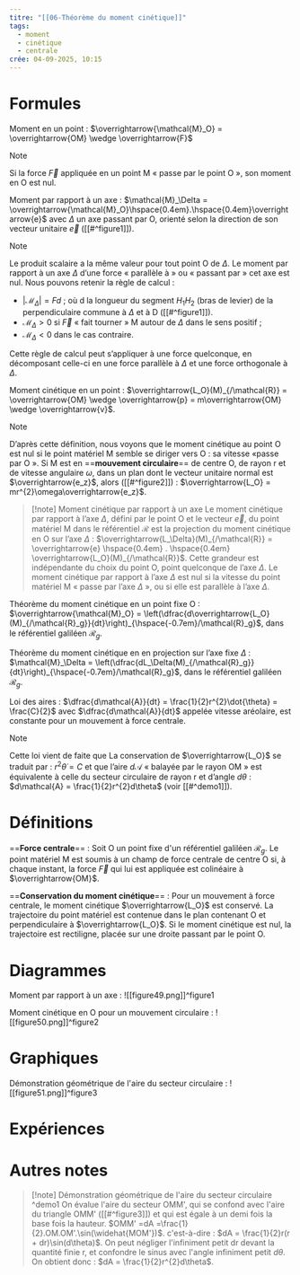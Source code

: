 ```yaml
---
titre: "[[06-Théorème du moment cinétique]]"
tags:
  - moment
  - cinétique
  - centrale
crée: 04-09-2025, 10:15
---
```

# Formules
Moment en un point : $\overrightarrow{\mathcal{M}_O} = \overrightarrow{OM} \wedge \overrightarrow{F}$
> [!note]
> Si la force $\overrightarrow{F}$ appliquée en un point M « passe par le point O », son moment en O est nul.

Moment par rapport à un axe : $\mathcal{M}_\Delta = \overrightarrow{\mathcal{M}_O}\hspace{0.4em}.\hspace{0.4em}\overrightarrow{e}$  avec $\Delta$ un axe passant par O, orienté selon la direction de son vecteur unitaire $\overrightarrow{e}$ ([[#^figure1]]).
> [!note]
> Le produit scalaire a la même valeur pour tout point O de $\Delta$.
> Le moment par rapport à un axe $\Delta$ d’une force « parallèle à » ou « passant par » cet axe est nul. 
> Nous pouvons retenir la règle de calcul :
> - $|\mathcal{M}_\Delta| = Fd$ ; où d la longueur du segment $H_1H_2$ (bras de levier) de la perpendiculaire commune à $\Delta$ et à D ([[#^figure1]]).
> - $\mathcal{M}_\Delta > 0$ si $\overrightarrow{F}$ « fait tourner » M autour de $\Delta$ dans le sens positif ;
> - $\mathcal{M}_\Delta < 0$ dans le cas contraire.
> 
> Cette règle de calcul peut s’appliquer à une force quelconque, en décomposant celle-ci en une force parallèle à $\Delta$ et une force orthogonale à $\Delta$.

Moment cinétique en un point : $\overrightarrow{L_O}(M)_{/\mathcal{R}} = \overrightarrow{OM} \wedge \overrightarrow{p} = m\overrightarrow{OM} \wedge \overrightarrow{v}$.
> [!note]
> D’après cette définition, nous voyons que le moment cinétique au point O est nul si le point matériel M semble se diriger vers O : sa vitesse «passe par O ».
> Si M est en ==**mouvement circulaire**== de centre O, de rayon r et de vitesse angulaire $\omega$, dans un plan dont le vecteur unitaire normal est $\overrightarrow{e_z}$, alors ([[#^figure2]]) : $\overrightarrow{L_O} = mr^{2}\omega\overrightarrow{e_z}$.

> [!note] Moment cinétique par rapport à un axe
> Le moment cinétique par rapport à l’axe $\Delta$, défini par le point O et le vecteur $\overrightarrow{e}$, du point matériel M dans le référentiel $\mathcal{R}$ est la projection du moment cinétique en O sur l’axe $\Delta$ : $\overrightarrow{L_\Delta}(M)_{/\mathcal{R}} = \overrightarrow{e} \hspace{0.4em} . \hspace{0.4em} \overrightarrow{L_O}(M)_{/\mathcal{R}}$.
> Cette grandeur est indépendante du choix du point O, point quelconque de l’axe $\Delta$.
> Le moment cinétique par rapport à l’axe $\Delta$ est nul si la vitesse du point matériel M « passe par l’axe $\Delta$ », ou si elle est parallèle à l’axe $\Delta$.

Théorème du moment cinétique en un point fixe O : $\overrightarrow{\mathcal{M}_O} = \left(\dfrac{d\overrightarrow{L_O}(M)_{/\mathcal{R}_g}}{dt}\right)_{\hspace{-0.7em}/\mathcal{R}_g}$, dans le référentiel galiléen $\mathcal{R}_g$.

Théorème du moment cinétique en en projection sur l’axe fixe $\Delta$ : $\mathcal{M}_\Delta = \left(\dfrac{dL_\Delta(M)_{/\mathcal{R}_g}}{dt}\right)_{\hspace{-0.7em}/\mathcal{R}_g}$, dans le référentiel galiléen $\mathcal{R}_g$.

Loi des aires : $\dfrac{d\mathcal{A}}{dt} = \frac{1}{2}r^{2}\dot{\theta} = \frac{C}{2}$ avec $\dfrac{d\mathcal{A}}{dt}$  appelée vitesse aréolaire, est constante pour un mouvement à force centrale.
> [!note]
> Cette loi vient de faite que La conservation de $\overrightarrow{L_O}$ se traduit par : $r^{2}\dot{\theta} = C$ et que l’aire $d\mathcal{A}$ « balayée par le rayon OM » est équivalente à celle du secteur circulaire de rayon r et d’angle $d\theta$ : $d\mathcal{A} = \frac{1}{2}r^{2}d\theta$ (voir [[#^demo1]]).
# Définitions
==**Force centrale**== :
Soit O un point fixe d'un référentiel galiléen $\mathcal{R}_g$. Le point matériel M est soumis à un champ de force centrale de centre O si, à chaque instant, la force $\overrightarrow{F}$ qui lui est appliquée est colinéaire à $\overrightarrow{OM}$.

==**Conservation du moment cinétique**== :
Pour un mouvement à force centrale, le moment cinétique $\overrightarrow{L_O}$ est conservé. La trajectoire du point matériel est contenue dans le plan contenant O et perpendiculaire à $\overrightarrow{L_O}$.
Si le moment cinétique est nul, la trajectoire est rectiligne, placée sur une droite passant par le point O.
# Diagrammes
Moment par rapport à un axe :
![[figure49.png]]^figure1

Moment cinétique en O pour un mouvement circulaire :
![[figure50.png]]^figure2
# Graphiques
Démonstration géométrique de l'aire du secteur circulaire :
![[figure51.png]]^figure3
# Expériences

# Autres notes
> [!note] Démonstration géométrique de l'aire du secteur circulaire ^demo1
> On évalue l'aire du secteur OMM', qui se confond avec l'aire du triangle OMM' ([[#^figure3]]) et qui est égale à un demi fois la base fois la hauteur.
> $OMM' =dA =\frac{1}{2}.OM.OM'.\sin(\widehat{MOM'})$.
> c'est-à-dire : $dA = \frac{1}{2}r(r + dr)\sin(d\theta)$.
> On peut négliger l'infiniment petit dr devant la quantité finie r, et confondre le sinus avec l'angle infiniment petit $d\theta$. On obtient donc : $dA = \frac{1}{2}r^{2}d\theta$. 